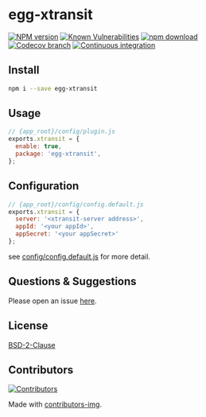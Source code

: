# egg-xtransit

[![NPM version][npm-image]][npm-url]
[![Known Vulnerabilities][snyk-image]][snyk-url]
[![npm download][download-image]][download-url]
[![Codecov branch](https://img.shields.io/codecov/c/github/X-Profiler/egg-xtransit/master)](https://codecov.io/gh/X-Profiler/egg-xtransit/branch/master)
[![Continuous integration](https://github.com/X-Profiler/egg-xtransit/actions/workflows/nodejs.yml/badge.svg?branch=master)](https://github.com/X-Profiler/egg-xtransit/actions/workflows/nodejs.yml?query=branch:master)

[npm-image]: https://img.shields.io/npm/v/egg-xtransit.svg?style=flat-square
[npm-url]: https://npmjs.org/package/egg-xtransit
[snyk-image]: https://snyk.io/test/npm/egg-xtransit/badge.svg?style=flat-square
[snyk-url]: https://snyk.io/test/npm/egg-xtransit
[download-image]: https://img.shields.io/npm/dm/egg-xtransit.svg?style=flat-square
[download-url]: https://npmjs.org/package/egg-xtransit

## Install

```bash
npm i --save egg-xtransit
```

## Usage

```js
// {app_root}/config/plugin.js
exports.xtransit = {
  enable: true,
  package: 'egg-xtransit',
};
```

## Configuration

```js
// {app_root}/config/config.default.js
exports.xtransit = {
  server: '<xtransit-server address>',
  appId: '<your appId>',
  appSecret: '<your appSecret>'
};
```

see [config/config.default.js](config/config.default.js) for more detail.

## Questions & Suggestions

Please open an issue [here](https://github.com/X-Profiler/egg-xtransit/issues).

## License

[BSD-2-Clause](LICENSE)

## Contributors

[![Contributors](https://contrib.rocks/image?repo=X-Profiler/egg-xtransit)](https://github.com/X-Profiler/egg-xtransit/graphs/contributors)

Made with [contributors-img](https://contrib.rocks).
